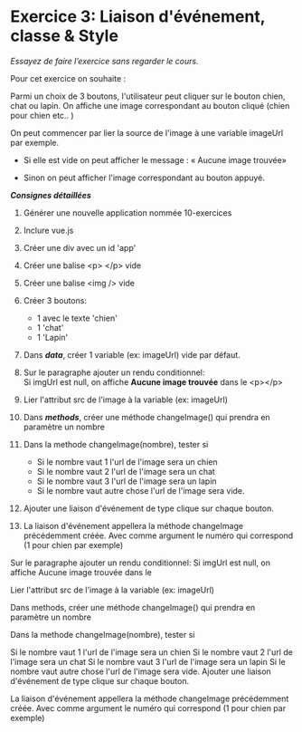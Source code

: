 # Exercice 3: Liaison d'événement, classe & Style

_Essayez de faire l’exercice sans regarder le cours._

Pour cet exercice on souhaite :

Parmi un choix de 3 boutons, l'utilisateur peut cliquer sur le bouton chien, chat ou lapin. On affiche une image correspondant au bouton cliqué (chien pour chien etc.. )

On peut commencer par lier la source de l'image à une variable imageUrl par exemple.

- Si elle est vide on peut afficher le message : « Aucune image trouvée»

- Sinon on peut afficher l'image correspondant au bouton appuyé.

**_Consignes détaillées_**

1. Générer une nouvelle application nommée 10-exercices
2. Inclure vue.js
3. Créer une div avec un id 'app'
4. Créer une balise &lt;p&gt; &lt;/p&gt; vide
5. Créer une balise &lt;img /> vide
6. Créer 3 boutons:

   - 1 avec le texte 'chien'
   - 1 'chat'
   - 1 'Lapin'

7. Dans **_data_**, créer 1 variable (ex: imageUrl) vide par défaut.

8. Sur le paragraphe ajouter un rendu conditionnel:  
Si imgUrl est null, on affiche **Aucune image trouvée** dans le &lt;p&gt;&lt;/p>

9. Lier l'attribut src de l'image à la variable (ex: imageUrl)

10. Dans **_methods_**, créer une méthode changeImage() qui prendra en paramètre un nombre

11. Dans la methode changeImage(nombre), tester si

    - Si le nombre vaut 1 l'url de l'image sera un chien
    - Si le nombre vaut 2 l'url de l'image sera un chat
    - Si le nombre vaut 3 l'url de l'image sera un lapin
    - Si le nombre vaut autre chose l'url de l'image sera vide.

12. Ajouter une liaison d'événement de type clique sur chaque bouton.

13. La liaison d'événement appellera la méthode changeImage précédemment créée. Avec comme argument le numéro qui correspond (1 pour chien par exemple)

Sur le paragraphe ajouter un rendu conditionnel:
Si imgUrl est null, on affiche Aucune image trouvée dans le <p></p>

Lier l'attribut src de l'image à la variable (ex: imageUrl)

Dans methods, créer une méthode changeImage() qui prendra en paramètre un nombre

Dans la methode changeImage(nombre), tester si

Si le nombre vaut 1 l'url de l'image sera un chien
Si le nombre vaut 2 l'url de l'image sera un chat
Si le nombre vaut 3 l'url de l'image sera un lapin
Si le nombre vaut autre chose l'url de l'image sera vide.
Ajouter une liaison d'événement de type clique sur chaque bouton.

La liaison d'événement appellera la méthode changeImage précédemment créée. Avec comme argument le numéro qui correspond (1 pour chien par exemple)